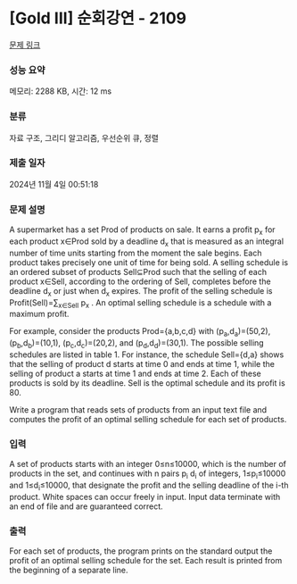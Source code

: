 # [Gold III] 순회강연 - 2109 

[문제 링크](https://www.acmicpc.net/problem/2109) 

### 성능 요약

메모리: 2288 KB, 시간: 12 ms

### 분류

자료 구조, 그리디 알고리즘, 우선순위 큐, 정렬

### 제출 일자

2024년 11월 4일 00:51:18

### 문제 설명

<p>A supermarket has a set Prod of products on sale. It earns a profit p<sub>x</sub> for each product x∈Prod sold by a deadline d<sub>x</sub> that is measured as an integral number of time units starting from the moment the sale begins. Each product takes precisely one unit of time for being sold. A selling schedule is an ordered subset of products Sell⊆Prod such that the selling of each product x∈Sell, according to the ordering of Sell, completes before the deadline d<sub>x</sub> or just when d<sub>x</sub> expires. The profit of the selling schedule is Profit(Sell)=∑<sub>x∈Sell</sub> p<sub>x</sub> . An optimal selling schedule is a schedule with a maximum profit. </p>

<p>For example, consider the products Prod={a,b,c,d} with (p<sub>a</sub>,d<sub>a</sub>)=(50,2), (p<sub>b</sub>,d<sub>b</sub>)=(10,1), (p<sub>c</sub>,d<sub>c</sub>)=(20,2), and (p<sub>d</sub>,d<sub>d</sub>)=(30,1). The possible selling schedules are listed in table 1. For instance, the schedule Sell={d,a} shows that the selling of product d starts at time 0 and ends at time 1, while the selling of product a starts at time 1 and ends at time 2. Each of these products is sold by its deadline. Sell is the optimal schedule and its profit is 80. </p>

<p>Write a program that reads sets of products from an input text file and computes the profit of an optimal selling schedule for each set of products. </p>

### 입력 

 <p>A set of products starts with an integer 0≤n≤10000, which is the number of products in the set, and continues with n pairs p<sub>i</sub> d<sub>i</sub> of integers, 1≤p<sub>i</sub>≤10000 and 1≤d<sub>i</sub>≤10000, that designate the profit and the selling deadline of the i-th product. White spaces can occur freely in input. Input data terminate with an end of file and are guaranteed correct. </p>

### 출력 

 <p>For each set of products, the program prints on the standard output the profit of an optimal selling schedule for the set. Each result is printed from the beginning of a separate line. </p>

